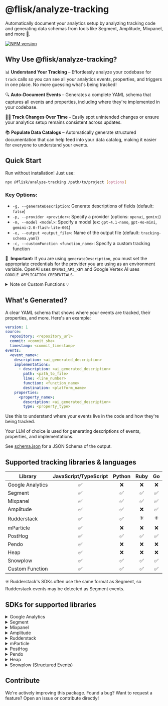 # @flisk/analyze-tracking

Automatically document your analytics setup by analyzing tracking code and generating data schemas from tools like Segment, Amplitude, Mixpanel, and more 🚀.

[![NPM version](https://img.shields.io/npm/v/@flisk/analyze-tracking.svg)](https://www.npmjs.com/package/@flisk/analyze-tracking)


## Why Use @flisk/analyze-tracking?
📊 **Understand Your Tracking** – Effortlessly analyze your codebase for `track` calls so you can see all your analytics events, properties, and triggers in one place. No more guessing what's being tracked!

🔍 **Auto-Document Events** – Generates a complete YAML schema that captures all events and properties, including where they're implemented in your codebase.

🕵️‍♂️ **Track Changes Over Time** – Easily spot unintended changes or ensure your analytics setup remains consistent across updates.

📚 **Populate Data Catalogs** – Automatically generate structured documentation that can help feed into your data catalog, making it easier for everyone to understand your events.


## Quick Start

Run without installation! Just use:

```sh
npx @flisk/analyze-tracking /path/to/project [options]
```

### Key Options:
- `-g, --generateDescription`: Generate descriptions of fields (default: `false`)
- `-p, --provider <provider>`: Specify a provider (options: `openai`, `gemini`)
- `-m, --model <model>`: Specify a model (ex: `gpt-4.1-nano`, `gpt-4o-mini`, `gemini-2.0-flash-lite-001`)
- `-o, --output <output_file>`: Name of the output file (default: `tracking-schema.yaml`)
- `-c, --customFunction <function_name>`: Specify a custom tracking function

🔑&nbsp; **Important:** If you are using `generateDescription`, you must set the appropriate credentials for the provider you are using as an environment variable. OpenAI uses `OPENAI_API_KEY` and Google Vertex AI uses `GOOGLE_APPLICATION_CREDENTIALS`.

<details>
  <summary>Note on Custom Functions 💡</summary>

  Use this if you have your own in-house tracker or a wrapper function that calls other tracking libraries.

  We currently only support functions that follow the following format:
  
  **JavaScript/TypeScript/Python/Ruby:**
  ```js
  yourCustomTrackFunctionName('<event_name>', {
    <event_parameters>
  });
  ```
  
  **Go:**
  ```go
  yourCustomTrackFunctionName("<event_name>", map[string]any{}{
    "<property_name>": "<property_value>",
  })
  ```
</details>


## What's Generated?
A clear YAML schema that shows where your events are tracked, their properties, and more.
Here's an example:

```yaml
version: 1
source:
  repository: <repository_url>
  commit: <commit_sha>
  timestamp: <commit_timestamp>
events:
  <event_name>:
    description: <ai_generated_description>
    implementations:
      - description: <ai_generated_description>
        path: <path_to_file>
        line: <line_number>
        function: <function_name>
        destination: <platform_name>
    properties:
      <property_name>:
        description: <ai_generated_description>
        type: <property_type>
```

Use this to understand where your events live in the code and how they're being tracked.

Your LLM of choice is used for generating descriptions of events, properties, and implementations.

See [schema.json](schema.json) for a JSON Schema of the output.
 

## Supported tracking libraries & languages

| Library | JavaScript/TypeScript | Python | Ruby | Go |
|---------|:---------------------:|:------:|:----:|:--:|
| Google Analytics  | ✅ | ❌ | ❌ | ❌ |
| Segment           | ✅ | ✅ | ✅ | ✅ |
| Mixpanel          | ✅ | ✅ | ✅ | ✅ |
| Amplitude         | ✅ | ✅ | ❌ | ✅ |
| Rudderstack       | ✅ | ✅ | ✳️ | ✳️ |
| mParticle         | ✅ | ❌ | ❌ | ❌ |
| PostHog           | ✅ | ✅ | ✅ | ✅ |
| Pendo             | ✅ | ❌ | ❌ | ❌ |
| Heap              | ✅ | ❌ | ❌ | ❌ |
| Snowplow          | ✅ | ✅ | ✅ | ✅ |
| Custom Function   | ✅ | ✅ | ✅ | ✅ |

✳️ Rudderstack's SDKs often use the same format as Segment, so Rudderstack events may be detected as Segment events.


## SDKs for supported libraries

<details>
  <summary>Google Analytics</summary>

  **JavaScript/TypeScript**
  ```js
  gtag('event', '<event_name>', {
    '<property_name>': '<property_value>'
  });
  ```
</details>

<details>
  <summary>Segment</summary>

  **JavaScript/TypeScript**
  ```js
  analytics.track('<event_name>', {
    '<property_name>': '<property_value>'
  });
  ```

  **Python**
  ```python
  analytics.track('<event_name>', {
    '<property_name>': '<property_value>'
  })
  ```

  **Ruby**
  ```ruby
  Analytics.track(
    event: '<event_name>',
    properties: {
      '<property_name>': '<property_value>'
    }
  )
  ```

  **Go**
  ```go
  client.Enqueue(analytics.Track{
    UserId: "user-id",
    Event:  "<event_name>",
    Properties: analytics.NewProperties().
      Set("<property_name>", "<property_value>"),
  })
  ```
</details>

<details>
  <summary>Mixpanel</summary>

  **JavaScript/TypeScript**
  ```js
  mixpanel.track('<event_name>', {
    '<property_name>': '<property_value>'
  });
  ```

  **Python**
  ```python
  mixpanel.track('<event_name>', {
    '<property_name>': '<property_value>'
  })
  ```

  **Ruby**
  ```ruby
  tracker.track('<distinct_id>', '<event_name>', {
    '<property_name>': '<property_value>'
  })
  ```

  **Go**
  ```go
  ctx := context.Background()
  mp := mixpanel.NewApiClient("YOUR_PROJECT_TOKEN")
  mp.Track(ctx, []*mixpanel.Event{
    mp.NewEvent("<event_name>", "", map[string]any{}{
      "<property_name>": "<property_value>",
    }),
  })
  ```
</details>

<details>
  <summary>Amplitude</summary>

  **JavaScript/TypeScript**
  ```js
  amplitude.logEvent('<event_name>', {
    <event_parameters>
  });
  ```

  **Python**
  ```python
  amplitude.track('<event_name>', {
    '<property_name>': '<property_value>'
  })
  ```

  **Go**
  ```go
  client.Track(amplitude.Event{
    UserID:    "<user_id>",
    EventType: "<event_name>",
    EventProperties: map[string]any{}{
      "<property_name>": "<property_value>",
    },
  })
  ```
</details>

<details>
  <summary>Rudderstack</summary>

  **JavaScript/TypeScript**
  ```js
  rudderanalytics.track('<event_name>', {
    <event_parameters>
  });
  ```

  **Python**
  ```python
  rudder_analytics.track('<event_name>', {
    '<property_name>': '<property_value>'
  })
  ```

  **Ruby**
  ```ruby
  analytics.track(
    user_id: '<user_id>',
    event: '<event_name>',
    properties: {
      '<property_name>': '<property_value>'
    }
  )
  ```

  **Go**
  ```go
  client.Enqueue(analytics.Track{
    UserId: "<user_id>",
    Event:  "<event_name>",
    Properties: analytics.NewProperties().
      Set("<property_name>", "<property_value>"),
  })
  ```
</details>

<details>
  <summary>mParticle</summary>

  **JavaScript/TypeScript**
  ```js
  mParticle.logEvent('<event_name>', {
    '<property_name>': '<property_value>'
  });
  ```

  **Python**
  ```python
  mParticle.logEvent('<event_name>', {
    '<property_name>': '<property_value>'
  })
  ```


</details>

<details>
  <summary>PostHog</summary>

  **JavaScript/TypeScript**
  ```js
  posthog.capture('<event_name>', {
    '<property_name>': '<property_value>'
  });
  ```

  **Python**
  ```python
  posthog.capture(
    'distinct_id',
    '<event_name>',
    {
      '<property_name>': '<property_value>'
    }
  )
  # Or
  posthog.capture(
    'distinct_id',
    event='<event_name>',
    properties={
      '<property_name>': '<property_value>'
    }
  )
  ```

  **Ruby**
  ```ruby
  posthog.capture({
    distinct_id: '<distinct_id>',
    event: '<event_name>',
    properties: {
      '<property_name>': '<property_value>'
    }
  })
  ```

  **Go**
  ```go
  client.Enqueue(posthog.Capture{
    DistinctId: "<distinct_id>",
    Event:      "<event_name>",
    Properties: posthog.NewProperties().
      Set("<property_name>", "<property_value>"),
  })
  ```
</details>

<details>
  <summary>Pendo</summary>

  **JavaScript/TypeScript**
  ```js
  pendo.track('<event_name>', {
    <event_parameters>
  });
  ```

  **Python**
  ```python
  pendo.track('<event_name>', {
    '<property_name>': '<property_value>'
  })
  ```


</details>

<details>
  <summary>Heap</summary>

  **JavaScript/TypeScript**
  ```js
  heap.track('<event_name>', {
    <event_parameters>
  });
  ```

  **Python**
  ```python
  heap.track('<event_name>', {
    '<property_name>': '<property_value>'
  })
  ```


</details>

<details>
  <summary>Snowplow (Structured Events)</summary>

  **JavaScript/TypeScript**
  ```js
  snowplow('trackStructEvent', {
    category: '<category>',
    action: '<action>',
    label: '<label>',
    property: '<property>',
    value: '<value>'
  });
  ```

  **Python**
  ```python
  # Direct tracking
  trackStructEvent({
    'category': '<category>',
    'action': '<action>',
    'label': '<label>',
    'property': '<property>',
    'value': '<value>'
  })
  
  # Builder pattern
  buildStructEvent({
    'category': '<category>',
    'action': '<action>',
    'label': '<label>',
    'property': '<property>',
    'value': '<value>'
  })
  
  # Function call pattern
  snowplow('trackStructEvent', {
    'category': '<category>',
    'action': '<action>',
    'label': '<label>',
    'property': '<property>',
    'value': '<value>'
  })
  ```

  **Ruby**
  ```ruby
  tracker.track_struct_event(
    category: '<category>',
    action: '<action>',
    label: '<label>',
    property: '<property>',
    value: '<value>'
  )
  ```

  **Go**
  ```go
  tracker.TrackStructEvent(sp.StructuredEvent{
		Category: sp.NewString("<category>"),
		Action:   sp.NewString("<action>"),
		Label:    sp.NewString("<label>"),
		Property: sp.NewString("<property>"),
		Value:    sp.NewFloat64(<value>),
	})
  ```
</details>


## Contribute
We're actively improving this package. Found a bug? Want to request a feature? Open an issue or contribute directly!
